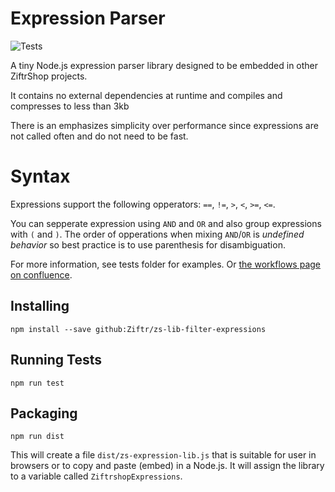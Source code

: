 # Expression Parser

![Tests](https://github.com/Ziftr/zs-lib-filter-expressions/workflows/Tests/badge.svg?branch=master)

A tiny Node.js expression parser library designed to be embedded in other ZiftrShop projects.

It contains no external dependencies at runtime and compiles and compresses to less than 3kb

There is an emphasizes simplicity over performance since expressions are not called often and do not need to be fast.

# Syntax

Expressions support the following opperators: `==`, `!=`, `>`, `<`, `>=`, `<=`.

You can sepperate expression using `AND` and `OR` and also group expressions with `(` and `)`. The order of opperations when mixing `AND`/`OR` is *undefined behavior* so best practice is to use parenthesis for disambiguation.

For more information, see tests folder for examples. Or [the workflows page on confluence](https://airtank.atlassian.net/wiki/spaces/ENGINEERIN/pages/135692289/Workflows#Filters).


## Installing

```
npm install --save github:Ziftr/zs-lib-filter-expressions
```

## Running Tests

```
npm run test
```

## Packaging

```
npm run dist
```

This will create a file `dist/zs-expression-lib.js` that is suitable for user in browsers or to copy and paste (embed) in a Node.js. It will assign the library to a variable called `ZiftrshopExpressions`.

